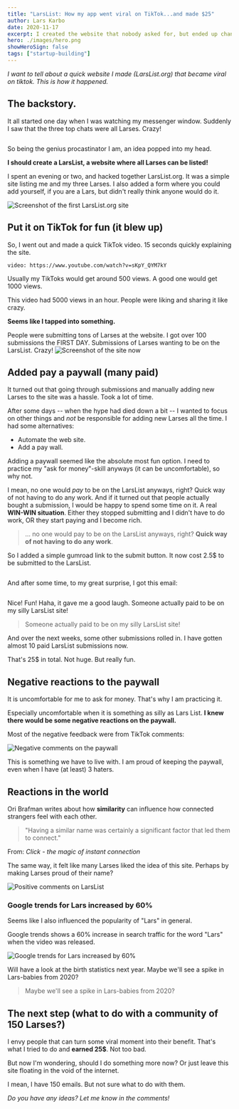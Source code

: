 ```yaml
---
title: "LarsList: How my app went viral on TikTok...and made $25"
author: Lars Karbo
date: 2020-11-17
excerpt: I created the website that nobody asked for, but ended up changing the popularity of the name "Lars" forever.
hero: ./images/hero.png
showHeroSign: false
tags: ["startup-building"]
---
```



*I want to tell about a quick website I made (LarsList.org) that became viral on tiktok. This is how it happened.*

## The backstory.

It all started one day when I was watching my messenger window. Suddenly I saw that the three top chats were all Larses. Crazy!

<img src='./images/larses-in-messenger.png' alt='' small />

So being the genius procastinator I am, an idea popped into my head.

**I should create a LarsList, a website where all Larses can be listed!**

I spent an evening or two, and hacked together LarsList.org. It was a simple site listing me and my three Larses. I also added a form where you could add yourself, if you are a Lars, but didn't really think anyone would do it.

<img src='./images/screenshot-first-site.png' alt='Screenshot of the first LarsList.org site' />

## Put it on TikTok for fun (it blew up)

So, I went out and made a quick TikTok video. 15 seconds quickly explaining the site.

`video: https://www.youtube.com/watch?v=sKpY_QYM7kY`

Usually my TikToks would get around 500 views. A good one would get 1000 views.

This video had 5000 views in an hour. People were liking and sharing it like crazy.


**Seems like I tapped into something.**

People were submitting tons of Larses at the website. I got over 100 submissions the FIRST DAY. Submissions of Larses wanting to be on the LarsList. Crazy!
<img src='./images/screenshot-now.png' alt='Screenshot of the site now' />


## Added pay a paywall (many paid)

It turned out that going through submissions and manually adding new Larses to the site was a hassle. Took a lot of time.

After some days -- when the hype had died down a bit -- I wanted to focus on other things and *not* be responsible for adding new Larses all the time. I had some alternatives:

* Automate the web site.
* Add a pay wall.

Adding a paywall seemed like the absolute most fun option. I need to practice my "ask for money"-skill anyways (it can be uncomfortable), so why not.

I mean, no one would *pay* to be on the LarsList anyways, right? Quick way of not having to do any work. And if it turned out that people actually bought a submission, I would be happy to spend some time on it. A real **WIN-WIN situation**. Either they stopped submitting and I didn't have to do work, OR they start paying and I become rich.

> ... no one would pay to be on the LarsList anyways, right? **Quick way of not having to do any work**.

So I added a simple gumroad link to the submit button. It now cost 2.5$ to be submitted to the LarsList.

<img src='./images/popup2.png' alt='' />

And after some time, to my great surprise, I got this email:

<img src='./images/lars-submission.png' alt='' />

Nice! Fun! Haha, it gave me a good laugh. Someone actually paid to be on my silly LarsList site!

> Someone actually paid to be on my silly LarsList site!

And over the next weeks, some other submissions rolled in. I have gotten almost 10 paid LarsList submissions now.

That's 25$ in total. Not huge. But really fun.


## Negative reactions to the paywall

It is uncomfortable for me to ask for money. That's why I am practicing it.

Especially uncomfortable when it is something as silly as Lars List. **I knew there would be some negative reactions on the paywall.**

Most of the negative feedback were from TikTok comments:

![Negative comments on the paywall](./images/commentsnegative.png)

This is something we have to live with. I am proud of keeping the paywall, even when I have (at least) 3 haters.

## Reactions in the world

Ori Brafman writes about how **similarity** can influence how connected strangers feel with each other.

> "Having a similar name was certainly a significant factor that led them to connect."

From: *Click - the magic of instant connection*

The same way, it felt like many Larses liked the idea of this site. Perhaps by making Larses proud of their name?

![Positive comments on LarsList](./images/commentspositive.png)


### Google trends for Lars increased by 60%

Seems like I also influenced the popularity of "Lars" in general.

Google trends shows a 60% increase in search traffic for the word "Lars" when the video was released.

<img src='./images/googletrends.png' alt='Google trends for Lars increased by 60%' />

Will have a look at the birth statistics next year. Maybe we'll see a spike in Lars-babies from 2020?

> Maybe we'll see a spike in Lars-babies from 2020?

## The next step (what to do with a community of 150 Larses?)

I envy people that can turn some viral moment into their benefit. That's what I tried to do and **earned 25$**. Not too bad.

But now I'm wondering, should I do something more now? Or just leave this site floating in the void of the internet.

I mean, I have 150 emails. But not sure what to do with them.

<!-- ### Lars of the month

Yes, we started with ads on LarsList, BUT you need to fulfill these requirements:

* Only Larses can advertise
* It costs 15$ for a month -->

*Do you have any ideas? Let me know in the comments!*
